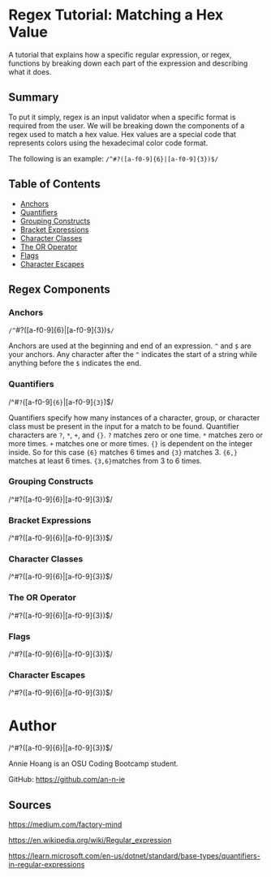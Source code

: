 # Regex Tutorial: Matching a Hex Value

A tutorial that explains how a specific regular expression, or regex, functions by breaking down each part of the expression and describing what it does.

## Summary

To put it simply, regex is an input validator when a specific format is required from the user. We will be breaking down the components of a regex used to match a hex value. Hex values are a special code that represents colors using the hexadecimal color code format.

The following is an example: `/^#?([a-f0-9]{6}|[a-f0-9]{3})$/`

## Table of Contents

- [Anchors](#anchors)
- [Quantifiers](#quantifiers)
- [Grouping Constructs](#grouping-constructs)
- [Bracket Expressions](#bracket-expressions)
- [Character Classes](#character-classes)
- [The OR Operator](#the-or-operator)
- [Flags](#flags)
- [Character Escapes](#character-escapes)

## Regex Components

### Anchors
`/^`#?([a-f0-9]{6}|[a-f0-9]{3})`$/`

Anchors are used at the beginning and end of an expression. `^` and `$` are your anchors. Any character after the `^` indicates the start of a string while anything before the `$` indicates the end.

### Quantifiers
/^#`?`([a-f0-9]`{6}`|[a-f0-9]`{3}`)$/

Quantifiers specify how many instances of a character, group, or character class must be present in the input for a match to be found. Quantifier characters are `?`, `*`, `+`,  and `{}`. `?` matches zero or one time. `*` matches zero or more times. `+` matches one or more times. `{}` is dependent on the integer inside. So for this case `{6}` matches 6 times and `{3}` matches 3. `{6,}` matches at least 6 times. `{3,6}`matches from 3 to 6 times.

### Grouping Constructs
/^#?([a-f0-9]{6}|[a-f0-9]{3})$/

### Bracket Expressions
/^#?([a-f0-9]{6}|[a-f0-9]{3})$/

### Character Classes
/^#?([a-f0-9]{6}|[a-f0-9]{3})$/

### The OR Operator
/^#?([a-f0-9]{6}|[a-f0-9]{3})$/

### Flags
/^#?([a-f0-9]{6}|[a-f0-9]{3})$/

### Character Escapes
/^#?([a-f0-9]{6}|[a-f0-9]{3})$/

# Author
/^#?([a-f0-9]{6}|[a-f0-9]{3})$/

Annie Hoang is an OSU Coding Bootcamp student.

GitHub: https://github.com/an-n-ie 

## Sources
https://medium.com/factory-mind

https://en.wikipedia.org/wiki/Regular_expression 

https://learn.microsoft.com/en-us/dotnet/standard/base-types/quantifiers-in-regular-expressions


